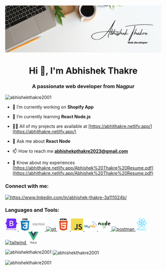 ![logo](https://github.com/Abhishekthakre2001/Abhishekthakre2001/blob/main/profile%20bg.png)
<h1 align="center">Hi 👋, I'm Abhishek Thakre</h1>
<h3 align="center">A passionate web developer from Nagpur</h3>

<p align="left"> <img src="https://komarev.com/ghpvc/?username=abhishekthakre2001&label=Profile%20views&color=0e75b6&style=flat" alt="abhishekthakre2001" /> </p>

- 🔭 I’m currently working on **Shopify App**

- 🌱 I’m currently learning **React Node.js**

- 👨‍💻 All of my projects are available at [https://abhithakre.netlify.app/](https://abhithakre.netlify.app/)

- 💬 Ask me about **React Node**

- 📫 How to reach me **abhishekpthakre2023@gmail.com**

- 📄 Know about my experiences [https://abhithakre.netlify.app/Abhishek%20Thakre%20Resume.pdf](https://abhithakre.netlify.app/Abhishek%20Thakre%20Resume.pdf)

<h3 align="left">Connect with me:</h3>
<p align="left">
<a href="https://linkedin.com/in/https://www.linkedin.com/in/abhishek-thakre-3a111024b/" target="blank"><img align="center" src="https://raw.githubusercontent.com/rahuldkjain/github-profile-readme-generator/master/src/images/icons/Social/linked-in-alt.svg" alt="https://www.linkedin.com/in/abhishek-thakre-3a111024b/" height="30" width="40" /></a>
</p>

<h3 align="left">Languages and Tools:</h3>
<p align="left"> <a href="https://getbootstrap.com" target="_blank" rel="noreferrer"> <img src="https://raw.githubusercontent.com/devicons/devicon/master/icons/bootstrap/bootstrap-plain-wordmark.svg" alt="bootstrap" width="40" height="40"/> </a> <a href="https://www.w3schools.com/css/" target="_blank" rel="noreferrer"> <img src="https://raw.githubusercontent.com/devicons/devicon/master/icons/css3/css3-original-wordmark.svg" alt="css3" width="40" height="40"/> </a> <a href="https://expressjs.com" target="_blank" rel="noreferrer"> <img src="https://raw.githubusercontent.com/devicons/devicon/master/icons/express/express-original-wordmark.svg" alt="express" width="40" height="40"/> </a> <a href="https://git-scm.com/" target="_blank" rel="noreferrer"> <img src="https://www.vectorlogo.zone/logos/git-scm/git-scm-icon.svg" alt="git" width="40" height="40"/> </a> <a href="https://www.w3.org/html/" target="_blank" rel="noreferrer"> <img src="https://raw.githubusercontent.com/devicons/devicon/master/icons/html5/html5-original-wordmark.svg" alt="html5" width="40" height="40"/> </a> <a href="https://developer.mozilla.org/en-US/docs/Web/JavaScript" target="_blank" rel="noreferrer"> <img src="https://raw.githubusercontent.com/devicons/devicon/master/icons/javascript/javascript-original.svg" alt="javascript" width="40" height="40"/> </a> <a href="https://www.mysql.com/" target="_blank" rel="noreferrer"> <img src="https://raw.githubusercontent.com/devicons/devicon/master/icons/mysql/mysql-original-wordmark.svg" alt="mysql" width="40" height="40"/> </a> <a href="https://nodejs.org" target="_blank" rel="noreferrer"> <img src="https://raw.githubusercontent.com/devicons/devicon/master/icons/nodejs/nodejs-original-wordmark.svg" alt="nodejs" width="40" height="40"/> </a> <a href="https://postman.com" target="_blank" rel="noreferrer"> <img src="https://www.vectorlogo.zone/logos/getpostman/getpostman-icon.svg" alt="postman" width="40" height="40"/> </a> <a href="https://reactjs.org/" target="_blank" rel="noreferrer"> <img src="https://raw.githubusercontent.com/devicons/devicon/master/icons/react/react-original-wordmark.svg" alt="react" width="40" height="40"/> </a> <a href="https://tailwindcss.com/" target="_blank" rel="noreferrer"> <img src="https://www.vectorlogo.zone/logos/tailwindcss/tailwindcss-icon.svg" alt="tailwind" width="40" height="40"/> </a> <a href="https://vuejs.org/" target="_blank" rel="noreferrer"> <img src="https://raw.githubusercontent.com/devicons/devicon/master/icons/vuejs/vuejs-original-wordmark.svg" alt="vuejs" width="40" height="40"/> </a> </p>

<p><img align="left" src="https://github-readme-stats.vercel.app/api/top-langs?username=abhishekthakre2001&show_icons=true&locale=en&layout=compact" alt="abhishekthakre2001" /></p>

<p>&nbsp;<img align="center" src="https://github-readme-stats.vercel.app/api?username=abhishekthakre2001&show_icons=true&locale=en" alt="abhishekthakre2001" /></p>

<p><img align="center" src="https://github-readme-streak-stats.herokuapp.com/?user=abhishekthakre2001&" alt="abhishekthakre2001" /></p>
